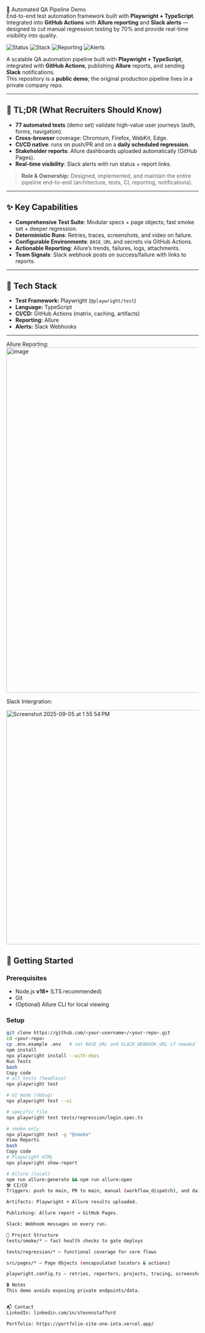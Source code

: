 🚀 Automated QA Pipeline Demo  
End-to-end test automation framework built with **Playwright + TypeScript**.  
Integrated into **GitHub Actions** with **Allure reporting** and **Slack alerts** — designed to cut manual regression testing by 70% and provide real-time visibility into quality.

![Status](https://img.shields.io/badge/Status-Ready-brightgreen)
![Stack](https://img.shields.io/badge/Stack-Playwright%20%7C%20TypeScript%20%7C%20GitHub%20Actions-blue)
![Reporting](https://img.shields.io/badge/Reporting-Allure-orange)
![Alerts](https://img.shields.io/badge/Alerts-Slack-purple)

A scalable QA automation pipeline built with **Playwright + TypeScript**, integrated with **GitHub Actions**, publishing **Allure** reports, and sending **Slack** notifications.  
This repository is a **public demo**; the original production pipeline lives in a private company repo.

---

## 🧭 TL;DR (What Recruiters Should Know)
- **77 automated tests** (demo set) validate high-value user journeys (auth, forms, navigation).  
- **Cross-browser** coverage: Chromium, Firefox, WebKit, Edge.  
- **CI/CD native**: runs on push/PR and on a **daily scheduled regression**.  
- **Stakeholder reports**: Allure dashboards uploaded automatically (GitHub Pages).  
- **Real-time visibility**: Slack alerts with run status + report links.  

> **Role & Ownership:** Designed, implemented, and maintain the entire pipeline end-to-end (architecture, tests, CI, reporting, notifications).

---

## ✨ Key Capabilities
- **Comprehensive Test Suite**: Modular specs + page objects; fast smoke set + deeper regression.  
- **Deterministic Runs**: Retries, traces, screenshots, and video on failure.  
- **Configurable Environments**: `BASE_URL` and secrets via GitHub Actions.  
- **Actionable Reporting**: Allure’s trends, failures, logs, attachments.  
- **Team Signals**: Slack webhook posts on success/failure with links to reports.  

---

## 🧩 Tech Stack
- **Test Framework:** Playwright (`@playwright/test`)  
- **Language:** TypeScript  
- **CI/CD:** GitHub Actions (matrix, caching, artifacts)  
- **Reporting:** Allure  
- **Alerts:** Slack Webhooks  

---

Allure Reporting:
<img width="1721" height="903" alt="image" src="https://github.com/user-attachments/assets/89b5f44d-cbf9-43e3-8716-77bd73d20eb3" />


Slack Intergration: 

<img width="605" height="613" alt="Screenshot 2025-09-05 at 1 55 54 PM" src="https://github.com/user-attachments/assets/837bd0e3-3439-42a4-9460-db4e08ccc018" />




## 🚀 Getting Started

### Prerequisites
- Node.js **v18+** (LTS recommended)  
- Git  
- (Optional) Allure CLI for local viewing

### Setup
```bash
git clone https://github.com/<your-username>/<your-repo>.git
cd <your-repo>
cp .env.example .env   # set BASE_URL and SLACK_WEBHOOK_URL if needed
npm install
npx playwright install --with-deps
Run Tests
bash
Copy code
# all tests (headless)
npx playwright test

# UI mode (debug)
npx playwright test --ui

# specific file
npx playwright test tests/regression/login.spec.ts

# smoke only
npx playwright test -g "@smoke"
View Reports
bash
Copy code
# Playwright HTML
npx playwright show-report

# Allure (local)
npm run allure:generate && npm run allure:open
🛠️ CI/CD
Triggers: push to main, PR to main, manual (workflow_dispatch), and daily schedule.

Artifacts: Playwright + Allure results uploaded.

Publishing: Allure report → GitHub Pages.

Slack: Webhook messages on every run.

📂 Project Structure
tests/smoke/* — fast health checks to gate deploys

tests/regression/* — functional coverage for core flows

src/pages/* — Page Objects (encapsulated locators & actions)

playwright.config.ts — retries, reporters, projects, tracing, screenshots

🔒 Notes
This demo avoids exposing private endpoints/data.


📬 Contact
LinkedIn: linkedin.com/in/stevenstafford

Portfolio: https://portfolio-site-one-iota.vercel.app/ 

